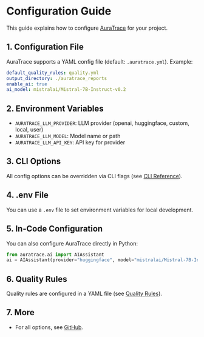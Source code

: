 # Configuration Guide

This guide explains how to configure [AuraTrace](https://github.com/Cosmos-Coder-Ray/AuraTrace.git) for your project.

## 1. Configuration File

AuraTrace supports a YAML config file (default: `.auratrace.yml`). Example:

```yaml
default_quality_rules: quality.yml
output_directory: ./auratrace_reports
enable_ai: true
ai_model: mistralai/Mistral-7B-Instruct-v0.2
```

## 2. Environment Variables

- `AURATRACE_LLM_PROVIDER`: LLM provider (openai, huggingface, custom, local, user)
- `AURATRACE_LLM_MODEL`: Model name or path
- `AURATRACE_LLM_API_KEY`: API key for provider

## 3. CLI Options

All config options can be overridden via CLI flags (see [CLI Reference](cli-reference.md)).

## 4. .env File

You can use a `.env` file to set environment variables for local development.

## 5. In-Code Configuration

You can also configure AuraTrace directly in Python:

```python
from auratrace.ai import AIAssistant
ai = AIAssistant(provider="huggingface", model="mistralai/Mistral-7B-Instruct-v0.2")
```

## 6. Quality Rules

Quality rules are configured in a YAML file (see [Quality Rules](quality-rules.md)).

## 7. More
- For all options, see [GitHub](https://github.com/Cosmos-Coder-Ray/AuraTrace.git). 